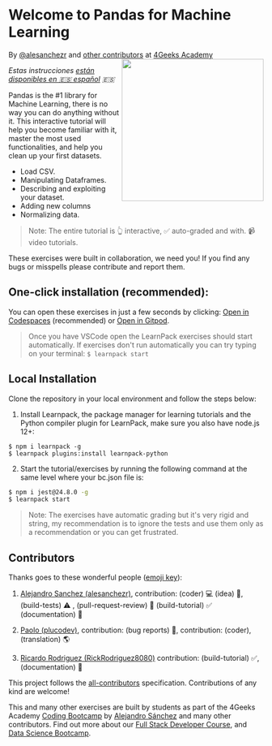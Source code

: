 <!-- hide -->
# Welcome to Pandas for Machine Learning

By <a href="https://twitter.com/alesanchezr">@alesanchezr</a> and <a href="https://github.com/4GeeksAcademy/python-functions-programming-exercises/graphs/contributors">other contributors</a> at <a href="http://4geeksacademy.co/">4Geeks Academy</a><a href="https://www.4geeksacademy.co"><img height="280" align="right" src="https://github.com/4GeeksAcademy/python-pandas-tutorial/blob/main/.learn/assets/pandas_cover.png?raw=true"></a>

*Estas instrucciones [están disponibles en 🇪🇸 español](https://github.com/4GeeksAcademy/python-pandas-tutorial/blob/main/README.es.md) :es:*
<!-- endhide -->


Pandas is the #1 library for Machine Learning, there is no way you can do anything without it. 
This interactive tutorial will help you become familiar with it, master the most used functionalities, and help you clean up your first datasets.

- Load CSV.  
- Manipulating Dataframes.  
- Describing and exploiting your dataset.
- Adding new columns
- Normalizing data. 

> Note: The entire tutorial is 👆 interactive, ✅ auto-graded and with. 📹 video tutorials.

These exercises were built in collaboration, we need you! If you find any bugs or misspells please contribute and report them.

<!-- hide -->
## One-click installation (recommended):

You can open these exercises in just a few seconds by clicking: [Open in Codespaces](https://codespaces.new/?repo=4GeeksAcademy/python-pandas-tutorial) (recommended) or [Open in Gitpod](https://gitpod.io#https://github.com/4GeeksAcademy/python-pandas-tutorial).

> Once you have VSCode open the LearnPack exercises should start automatically. If exercises don't run automatically you can try typing on your terminal: `$ learnpack start`

## Local Installation

Clone the repository in your local environment and follow the steps below:

1. Install Learnpack, the package manager for learning tutorials and the Python compiler plugin for LearnPack, make sure you also have node.js 12+:

```
$ npm i learnpack -g
$ learnpack plugins:install learnpack-python
```

2. Start the tutorial/exercises by running the following command at the same level where your bc.json file is:

```sh
$ npm i jest@24.8.0 -g
$ learnpack start
```

<!-- endhide -->

> Note: The exercises have automatic grading but it's very rigid and string, my recommendation is to ignore the tests and use them only as a recommendation or you can get frustrated.

 ## Contributors

Thanks goes to these wonderful people ([emoji key](https://github.com/kentcdodds/all-contributors#emoji-key)):

1. [Alejandro Sanchez (alesanchezr)](https://github.com/alesanchezr), contribution: (coder) 💻  (idea) 🤔, (build-tests) ⚠️ , (pull-request-review) 👀 (build-tutorial) ✅ (documentation) 📖

2. [Paolo (plucodev)](https://github.com/plucodev), contribution: (bug reports) 🐛, contribution: (coder), (translation) 🌎

3. [Ricardo Rodriguez (RickRodriguez8080)](https://github.com/RickRodriguez8080) contribution: (build-tutorial)  ✅, (documentation) 📖

This project follows the [all-contributors](https://github.com/kentcdodds/all-contributors) specification. Contributions of any kind are welcome!

This and many other exercises are built by students as part of the 4Geeks Academy [Coding Bootcamp](https://4geeksacademy.com/us/coding-bootcamp) by [Alejandro Sánchez](https://twitter.com/alesanchezr) and many other contributors. Find out more about our [Full Stack Developer Course](https://4geeksacademy.com/us/coding-bootcamps/part-time-full-stack-developer), and  [Data Science Bootcamp](https://4geeksacademy.com/us/coding-bootcamps/datascience-machine-learning).

